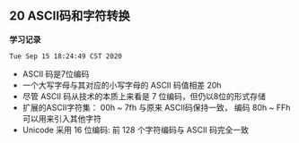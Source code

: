 ## 20 ASCII码和字符转换

**学习记录**

`Tue Sep 15 18:24:49 CST 2020`


* ASCII 码是7位编码
* 一个大写字母与其对应的小写字母的 ASCII 码值相差 20h
* 尽管 ASCII 码从技术的本质上来看是 7 位编码，但仍以8位的形式存储
* 扩展的ASCII字符集： 00h ~ 7fh 与原来 ASCII码保持一致， 编码 80h ~ FFh 可以用来引入其他字符
* Unicode 采用 16 位编码: 前 128 个字符编码与 ASCII 码完全一致